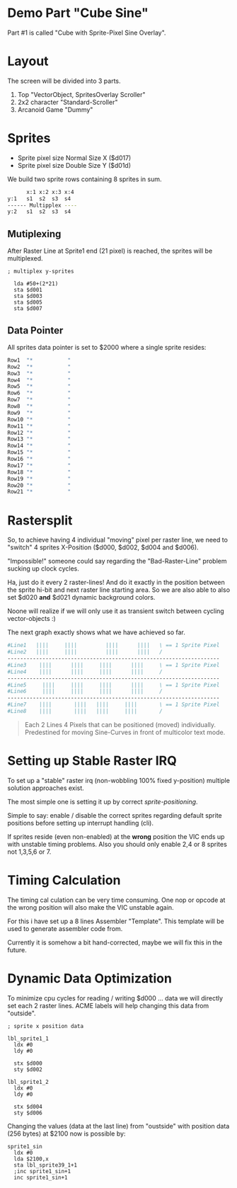 # Demo Part "Cube Sine"

Part #1 is called "Cube with Sprite-Pixel Sine Overlay".

# Layout

The screen will be divided into 3 parts.

1. Top "VectorObject, SpritesOverlay Scroller"
2. 2x2 character "Standard-Scroller"
3. Arcanoid Game "Dummy"

# Sprites

- Sprite pixel size Normal Size X ($d017)
- Sprite pixel size Double Size Y ($d01d)

We build two sprite rows containing 8 sprites in sum.

```bash
      x:1 x:2 x:3 x:4
y:1   s1  s2  s3  s4
------ Multipplex ----
y:2   s1  s2  s3  s4
```

## Mutiplexing

After Raster Line at Sprite1 end (21 pixel) is reached, the sprites will be multiplexed.

```assembly
; multiplex y-sprites

  lda #50+(2*21)
  sta $d001
  sta $d003
  sta $d005
  sta $d007
```

## Data Pointer

All sprites data pointer is set to $2000 where a single sprite resides:

```bash
Row1  "*           "
Row2  "*           "
Row3  "*           "
Row4  "*           "
Row5  "*           "
Row6  "*           "
Row7  "*           "
Row8  "*           "
Row9  "*           "
Row10 "*           "
Row11 "*           "
Row12 "*           "
Row13 "*           "
Row14 "*           "
Row15 "*           "
Row16 "*           "
Row17 "*           "
Row18 "*           "
Row19 "*           "
Row20 "*           "
Row21 "*           "
```

# Rastersplit

So, to achieve having 4 individual "moving" pixel per raster line, we need to
"switch" 4 sprites X-Position ($d000, $d002, $d004 and $d006).

"Impossible!" someone could say regarding the "Bad-Raster-Line" problem sucking
up clock cycles.

Ha, just do it every 2 raster-lines! And do it exactly in the position between
the sprite hi-bit and next raster line starting area. So we are also able to 
also set $d020 **and** $d021 dynamic background colors.

Noone will realize if we will only use it as transient switch between cycling
vector-objects :)

The next graph exactly shows what we have achieved so far.

```bash
#Line1   ||||     ||||         ||||      ||||   \ == 1 Sprite Pixel
#Line2   ||||     ||||         ||||      ||||   /
-------------------------------------------------------------------
#Line3    ||||      ||||     ||||      ||||     \ == 1 Sprite Pixel
#Line4    ||||      ||||     ||||      ||||     /
-------------------------------------------------------------------
#Line5     ||||     ||||     ||||      ||||     \ == 1 Sprite Pixel
#Line6     ||||     ||||     ||||      ||||     /
-------------------------------------------------------------------
#Line7    ||||       ||||   ||||     ||||       \ == 1 Sprite Pixel
#Line8    ||||       ||||   ||||     ||||       /
```

> Each 2 Lines 4 Pixels that can be positioned (moved) individually.
> Predestined for moving Sine-Curves in front of multicolor text mode.

# Setting up Stable Raster IRQ

To set up a "stable" raster irq (non-wobbling 100% fixed y-position) multiple
solution approaches exist.

The most simple one is setting it up by correct *sprite-positioning*.

Simple to say: enable / disable the correct sprites regarding default
sprite positions before setting up interrupt handling (cli).

If sprites reside (even non-enabled) at the **wrong** position the VIC
ends up with unstable timing problems. Also you should only enable 2,4
or 8 sprites not 1,3,5,6 or 7.

# Timing Calculation

The timing cal culation can be very time consuming. One nop or opcode at
the wrong position will also make the VIC unstable again.

For this i have set up a 8 lines Assembler "Template". This template will
be used to generate assembler code from.

Currently it is somehow a bit hand-corrected, maybe we will fix this in the
future.

# Dynamic Data Optimization

To minimize cpu cycles for reading / writing $d000 ... data we will 
directly set each 2 raster lines. ACME labels will help changing this data
from "outside".

```assembly
; sprite x position data

lbl_sprite1_1
  ldx #0
  ldy #0

  stx $d000
  sty $d002

lbl_sprite1_2
  ldx #0
  ldy #0

  stx $d004
  sty $d006
```

Changing the values (data at the last line) from "oustside" with position data
(256 bytes) at $2100 now is possible by:

```assembly
sprite1_sin
  ldx #0
  lda $2100,x
  sta lbl_sprite39_1+1
  ;inc sprite1_sin+1
  inc sprite1_sin+1
```
